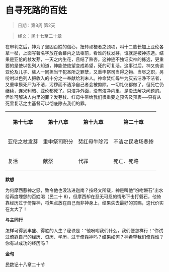 # 自寻死路的百姓

> 日期：第8周 第2天

> 经文：民十七至二十章

在审判之后，神为了坚固百姓的信心，扭转顽梗者之颈项，叫十二族长加上亚伦各拿一杖，上面写著名字放在会幕内之法柜前，看谁的杖发芽，谁就是被神拣选。结果是亚伦的杖发芽，一天之内生花，且结了熟杏。这神迹不独证实神的拣选，更重要的是使以色列人知道，神能使绝望变成希望，死的可复活。这事过后，神又劝谕亚伦及儿子、族人一同担当干犯圣所之罪孽，又重申祭司当得之物、当尽之职，另吩咐以色列人把收入的十分之一奉献给利未人。神命焚红母牛为灰去洁净不洁者，又重申摸死尸为不洁，污秽而不洁净自己者会被剪除。一切礼仪都做了，但死亡仍继续，连米利暗、亚伦都死了。只洁净外面，没有洁净内里，是没法解决问题的。但谁可解决人内里的罪？发芽杖、红母牛带给我们很重要之预告及预表──只有从死里复活之主基督可以彻底除去我们的罪。

<table>
 <tbody>
  <tr>
   <th><p>第十七章</p></th>
   <th><p>第十八章</p></th>
   <th><p>第十九章</p></th>
   <th><p>第二十章</p></th>
  </tr>
  <tr>
   <td><p>亚伦之杖发芽</p></td>
   <td><p>重申祭司职分</p></td>
   <td><p>焚红母牛除污</p></td>
   <td><p>不洁之民收场悲惨</p></td>
  </tr>
  <tr>
   <td><p>复活</p></td>
   <td><p>献祭</p></td>
   <td><p>代罪</p></td>
   <td><p>死亡、死路</p></td>
  </tr>
 </tbody>
</table>

**默想**

为何摩西惹神之怒，致令他也没法进迦南？按经文所载，神是叫他“吩咐磐石”出水给再度埋怨的百姓喝（民二十 8），但摩西却在忍无可忍的情形下击打磐石，他倚靠经历过于倚靠神，将焦点放在自己而非神身上，结果失去最好的赏赐，这代价实在太大了！

**与主同行**

怎样可得到丰盛、得胜的人生？秘诀是：“他吩咐我们什么，我们便怎样行！”你试过倚靠自己的经历、资历、学历，过于倚靠神吗？结果如何？神希望我们倚靠谁？你有过成功的经历吗？

**金句**

民数记十八章二十节



